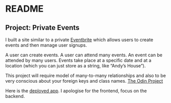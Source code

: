 # README

## Project: Private Events

I built a site similar to a private [Eventbrite](https://www.eventbrite.com/) which allows users to create events and then manage user signups.

A user can create events. A user can attend many events. An event can be attended by many users. Events take place at a specific date and at a location (which you can just store as a string, like “Andy’s House”).

This project will require model of many-to-many relationships and also to be very conscious about your foreign keys and class names.
[The Odin Project](https://www.theodinproject.com/lessons/ruby-on-rails-private-events)

Here is the [deployed app](https://hidden-glade-9597.fly.dev/). I apologise for the frontend, focus on the backend.
